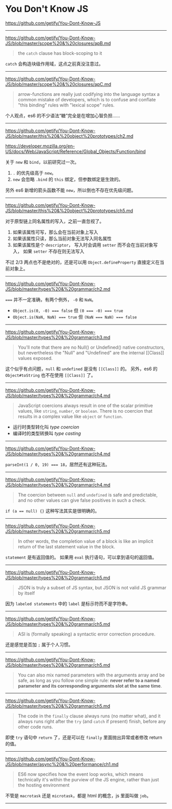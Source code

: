 # You Don't Know JS

https://github.com/getify/You-Dont-Know-JS

---

https://github.com/getify/You-Dont-Know-JS/blob/master/scope%20&%20closures/apB.md

> the `catch` clause has block-scoping to it

`catch` 会构造块级作用域，这点之前真没注意过。

---

https://github.com/getify/You-Dont-Know-JS/blob/master/scope%20&%20closures/apC.md

> arrow-functions are really just codifying into the language syntax a common
> mistake of developers, which is to confuse and conflate "this binding" rules
> with "lexical scope" rules.

个人观点，es6 的不少语法“糖”完全是在增加心智负担……

---

https://github.com/getify/You-Dont-Know-JS/blob/master/this%20&%20object%20prototypes/ch2.md

https://developer.mozilla.org/en-US/docs/Web/JavaScript/Reference/Global_Objects/Function/bind

关于 `new` 和 `bind`，以前研究过一次。

1. `.` 的优先级高于 `new`。
2. `new` 会忽略 `.bind` 的 `this` 绑定，但参数绑定是生效的。

另外 es6 新增的箭头函数不能 `new`，所以倒也不存在优先级问题。

---

https://github.com/getify/You-Dont-Know-JS/blob/master/this%20&%20object%20prototypes/ch5.md

对于原型链上同名属性的写入，之前一直忽视了。

1. 如果该属性可写，那么会在当前对象上写入
2. 如果该属性只读，那么当前对象无法写入同名属性
3. 如果该属性是个 `descriptor`， 写入时会调用 `setter` 而不会在当前对象写入，
如果 `setter` 不存在则无法写入

不过 2/3 两点也不是绝对的，还是可以用 `Object.defineProperty` 直接定义在当前对象上。

---

https://github.com/getify/You-Dont-Know-JS/blob/master/types%20&%20grammar/ch2.md

`===` 并不一定准确，有两个例外， `-0` 和 `NaN`。

+ `Object.is(0, -0) === false` 但 `(0 === -0) === true`
+ `Object.is(NaN, NaN) === true` 但 `(NaN === NaN) === false`

---

https://github.com/getify/You-Dont-Know-JS/blob/master/types%20&%20grammar/ch3.md

> You'll note that there are no Null() or Undefined() native constructors,
> but nevertheless the "Null" and "Undefined" are the internal [[Class]] values exposed.

这个似乎有点问题，`null` 和 `undefined` 是没有 `[[Class]]` 的。
另外，es6 的 `Object#toString` 也不在使用 `[[Class]]` 了。

---

https://github.com/getify/You-Dont-Know-JS/blob/master/types%20&%20grammar/ch4.md

> JavaScript coercions always result in one of the scalar primitive values,
> like `string`, `number`, or `boolean`. There is no coercion that results in
> a complex value like `object` or `function`.

+ 运行时类型转化叫 _type coercion_
+ 编译时的类型转换叫 _type casting_

---

https://github.com/getify/You-Dont-Know-JS/blob/master/types%20&%20grammar/ch4.md

`parseInt(1 / 0, 19) === 18`，居然还有这种玩法。

---

https://github.com/getify/You-Dont-Know-JS/blob/master/types%20&%20grammar/ch4.md

> The coercion between `null` and `undefined` is safe and predictable, and no
> other values can give false positives in such a check.

`if (a == null) {}` 这种写法其实是很明确的。

---

https://github.com/getify/You-Dont-Know-JS/blob/master/types%20&%20grammar/ch5.md

> In other words, the completion value of a block is like an implicit return
> of the last statement value in the block.

`statement` 是有返回值的。
如果用 `eval` 执行语句，可以拿到语句的返回值。

---

https://github.com/getify/You-Dont-Know-JS/blob/master/types%20&%20grammar/ch5.md

> JSON is truly a subset of JS syntax, but JSON is not valid JS grammar by itself

因为 `labeled statements` 中的 `label` 是标示符而不是字符串。

---

https://github.com/getify/You-Dont-Know-JS/blob/master/types%20&%20grammar/ch5.md

> ASI is (formally speaking) a syntactic error correction procedure.

还是感觉是否加 `;` 属于个人习惯。

---

https://github.com/getify/You-Dont-Know-JS/blob/master/types%20&%20grammar/ch5.md

> You can also mix named parameters with the arguments array and be safe, as
> long as you follow one simple rule: **never refer to a named parameter and its
> corresponding arguments slot at the same time**.

---

https://github.com/getify/You-Dont-Know-JS/blob/master/types%20&%20grammar/ch5.md

> The code in the `finally` clause always runs (no matter what), and it always
> runs right after the `try` (and `catch` if present) finish, before any other
> code runs.

即使 `try` 语句中 `return` 了，还是可以在 `finally` 里面抛出异常或者修改 return 的值。

---

https://github.com/getify/You-Dont-Know-JS/blob/master/async%20&%20performance/ch1.md

> ES6 now specifies how the event loop works, which means technically it's
> within the purview of the JS engine, rather than just the hosting environment

不管是 `macrotask` 还是 `microtask`，都是 html 的概念，js 里面叫做 `job`。

---
